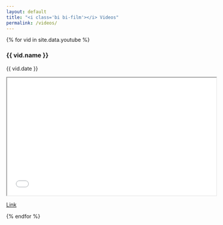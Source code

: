 ```yaml
---
layout: default
title: "<i class='bi bi-film'></i> Videos"
permalink: /videos/
---
```

{% for vid in site.data.youtube %}    
<article class="my-5">
  <h3>{{ vid.name }}</h3>
  <p>{{ vid.date }}</p>
  <div class="text-center video">
    <iframe width="560" height="315" src="{{ vid.video }}" title="YouTube video player" frameborder="2" allow="accelerometer; autoplay; clipboard-write; encrypted-media; gyroscope; picture-in-picture; web-share" referrer="" policy="strict-origin-when-cross-origin" allowfullscreen></iframe>    
  </div>
  <p><a href="{{ vid.video }}" target="_blank">Link</a></p>
</article>
{% endfor %}
